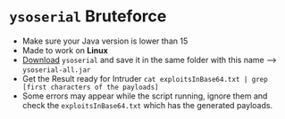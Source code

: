 # `ysoserial` Bruteforce
- Make sure your Java version is lower than 15
- Made to work on **Linux**
- [Download](https://github.com/frohoff/ysoserial/releases/latest/download/ysoserial-all.jar) `ysoserial` and save it in the same folder with this name --> `ysoserial-all.jar`
- Get the Result ready for Intruder `cat exploitsInBase64.txt | grep [first characters of the payloads]`
- Some errors may appear while the script running, ignore them and check the `exploitsInBase64.txt` which has the generated payloads.
